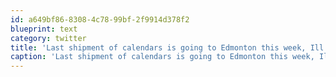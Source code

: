 ```yaml
---
id: a649bf86-8308-4c78-99bf-2f9914d378f2
blueprint: text
category: twitter
title: 'Last shipment of calendars is going to Edmonton this week, Ill have a final donation total then! blog.darylchymko.ca/2011/12/calend…'
caption: 'Last shipment of calendars is going to Edmonton this week, Ill have a final donation total then! <a href="http://blog.darylchymko.ca/2011/12/calendar-project/" title="http://blog.darylchymko.ca/2011/12/calendar-project/" class="link link_untco">blog.darylchymko.ca/2011/12/calend…</a>'
---
```

